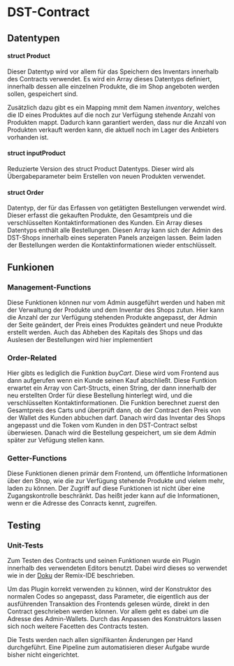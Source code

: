 # DST-Contract 

## Datentypen

#### struct Product
Dieser Datentyp wird vor allem für das Speichern des Inventars innerhalb des Contracts verwendet. Es wird ein Array dieses Datentyps definiert, innerhalb dessen alle einzelnen Produkte, die im Shop angeboten werden sollen, gespeichert sind. 

Zusätzlich dazu gibt es ein Mapping mmit dem Namen *inventory*, welches die ID eines Produktes auf die noch zur Verfügung stehende Anzahl von Produkten mappt. Dadurch kann garantiert werden, dass nur die Anzahl von Produkten verkauft werden kann, die aktuell noch im Lager des Anbieters vorhanden ist.

#### struct inputProduct
Reduzierte Version des struct Product Datentyps. Dieser wird als Übergabeparameter beim Erstellen von neuen Produkten verwendet.

#### struct Order
Datentyp, der für das Erfassen von getätigten Bestellungen verwendet wird. Dieser erfasst die gekauften Produkte, den Gesamtpreis und die verschlüsselten Kontaktinformationen des Kunden. Ein Array dieses Datentyps enthält alle Bestellungen. Diesen Array kann sich der Admin des DST-Shops innerhalb eines seperaten Panels anzeigen lassen. Beim laden der Bestellungen werden die Kontaktinformationen wieder entschlüsselt.

## Funkionen

### Management-Functions

Diese Funktionen können nur vom Admin ausgeführt werden und haben mit der Verwaltung der Produkte und dem Inventar des Shops zutun. Hier kann die Anzahl der zur Verfügung stehenden Produkte angepasst, der Admin der Seite geändert, der Preis eines Produktes geändert und neue Produkte erstellt werden. Auch das Abheben des Kapitals des Shops und das Auslesen der Bestellungen wird hier implementiert

### Order-Related
Hier gibts es lediglich die Funktion *buyCart*. Diese wird vom Frontend aus dann aufgerufen wenn ein Kunde seinen Kauf abschließt. Diese Funtkion erwartet ein Array von Cart-Structs, einen String, der dann innerhalb der neu erstellten Order für diese Bestellung hinterlegt wird, und die verschlüsselten Kontaktinformationen. Die Funktion berechnet zuerst den Gesamtpreis des Carts und überprüft dann, ob der Contract den Preis von der Wallet des Kunden abbuchen darf. Danach wird das Inventar des Shops angepasst und die Token vom Kunden in den DST-Contract selbst überwiesen. Danach wird die Bestellung gespeichert, um sie dem Admin später zur Vefügung stellen kann. 

### Getter-Functions
Diese Funktionen dienen primär dem Frontend, um öffentliche Informationen über den Shop, wie die zur Verfügung stehende Produkte und vielem mehr, laden zu können. Der Zugriff auf diese Funktionen ist nicht über eine Zugangskontrolle beschränkt. Das heißt jeder kann auf die Informationen, wenn er die Adresse des Conracts kennt, zugreifen.

## Testing

### Unit-Tests
Zum Testen des Contracts und seinen Funktionen wurde ein Plugin innerhalb des verwendeten Editors benutzt. Dabei wird dieses so verwendet wie in der [Doku](https://remix-ide.readthedocs.io/en/latest/unittesting.html) der Remix-IDE beschrieben. 

Um das Plugin korrekt verwenden zu können, wird der Konstruktor des normalen Codes so angepasst, dass Parameter, die eigentlich aus der ausführenden Transaktion des Frontends gelesen würde, direkt in den Contract geschrieben werden können. Vor allem geht es dabei um die Adresse des Admin-Wallets. Durch das Anpassen des Konstruktors lassen sich noch weitere Facetten des Contracts testen.

Die Tests werden nach allen signifikanten Änderungen per Hand durchgeführt. Eine Pipeline zum automatisieren dieser Aufgabe wurde bisher nicht eingerichtet.
